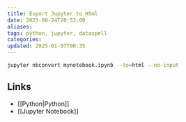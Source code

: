 ```yaml
---
title: Export Jupyter to Html
date: 2023-08-24T20:53:00
aliases: 
tags: python, jupyter, dataspell
categories: 
updated: 2025-01-07T00:35
---
```


```bash
jupyter nbconvert mynotebook.ipynb --to=html --no-input
```

## Links

- [[Python|Python]]
- [[Jupyter Notebook]]
